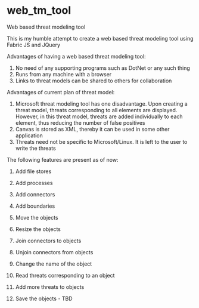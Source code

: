 # web_tm_tool
Web based threat modeling tool

This is my humble attempt to create a web based threat modeling tool using Fabric JS and JQuery

Advantages of having a web based threat modeling tool:

1. No need of any supporting programs such as DotNet or any such thing
2. Runs from any machine with a browser
3. Links to threat models can be shared to others for collaboration

Advantages of current plan of threat model:

1. Microsoft threat modeling tool has one disadvantage. Upon creating a threat model, threats corresponding to all elements are displayed. However, in this threat model, threats are added individually to each element, thus reducing the number of false positives
2. Canvas is stored as XML, thereby it can be used in some other application
3. Threats need not be specific to Microsoft/Linux. It is left to the user to write the threats

The following features are present as of now:


1. Add file stores
2. Add processes
3. Add connectors
4. Add boundaries

5. Move the objects
6. Resize the objects
7. Join connectors to objects
8. Unjoin connectors from objects
9. Change the name of the object

10. Read threats corresponding to an object
11. Add more threats to objects

12. Save the objects - TBD

